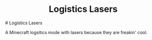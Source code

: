 
<h1 align="center" style="margin-top: 20px; border-bottom: 0;">Logistics Lasers</h1>
# Logistics Lasers

A Minecraft logsitics mode with lasers because they are freakin' cool.
